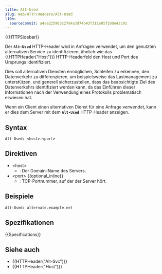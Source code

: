 ```yaml
---
title: Alt-Used
slug: Web/HTTP/Headers/Alt-Used
l10n:
  sourceCommit: a4ae225903c2784a3d74b43f311e05f208e42c91
---
```


{{HTTPSidebar}}

Der **`Alt-Used`** HTTP-Header wird in Anfragen verwendet, um den genutzten alternativen Service zu identifizieren, ähnlich wie das {{HTTPHeader("Host")}} HTTP-Headerfeld den Host und Port des Ursprungs identifiziert.

Dies soll alternativen Diensten ermöglichen, Schleifen zu erkennen, den Datenverkehr zu differenzieren, um beispielsweise das Lastmanagement zu unterstützen, und generell sicherzustellen, dass das beabsichtigte Ziel des Datenverkehrs identifiziert werden kann, da das Einführen dieser Informationen nach der Verwendung eines Protokolls problematisch erwiesen hat.

Wenn ein Client einen alternativen Dienst für eine Anfrage verwendet, kann er dies dem Server mit dem **`Alt-Used`** HTTP-Header anzeigen.

## Syntax

```http
Alt-Used: <host>:<port>
```

## Direktiven

- \<host>
  - : Der Domain-Name des Servers.
- \<port> {{optional_inline}}
  - : TCP-Portnummer, auf der der Server hört.

## Beispiele

```http
Alt-Used: alternate.example.net
```

## Spezifikationen

{{Specifications}}

## Siehe auch

- {{HTTPHeader("Alt-Svc")}}
- {{HTTPHeader("Host")}}
